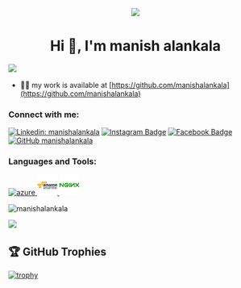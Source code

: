 
<!-- visitor counter -->
<p align="center"> 
  <img src="https://profile-counter.glitch.me/manishalankala/count.svg" />
</p>



<h1 align="center">Hi 👋, I'm manish alankala</h1>


![](https://komarev.com/ghpvc/?username=manishalankala&color=green)

- 👨‍💻 my work is available at [https://github.com/manishalankala](https://github.com/manishalankala)



<h3 align="left">Connect with me:</h3>
<p align="left">
 
[![Linkedin: manishalankala](https://img.shields.io/badge/-manishalankala-blue?style=flat-square&logo=Linkedin&logoColor=white&link=https://www.linkedin.com/in/manish-kumar-alankala-11b6a8142/)](https://www.linkedin.com/in/manish-kumar-alankala-11b6a8142/) [![Instagram Badge](https://img.shields.io/badge/-manishalankala-purple?style=flat-square&logo=Instagram&logoColor=white&link=https://www.instagram.com/manishalankala/)](https://www.instagram.com/manishalankala/) [![Facebook Badge](https://img.shields.io/badge/-manishalankala-blue?style=flat-square&logo=Facebook&logoColor=white&link=https://www.facebook.com/manishalankala)](https://www.facebook.com/manishalankala) [![GitHub manishalankala](https://img.shields.io/github/followers/manishalankala?label=follow&style=social)](https://github.com/manishalankala)

 
 
 




<h3 align="left">Languages and Tools:</h3>

<a href="https://azure.microsoft.com/en-in/" target="_blank"> <img src="https://www.vectorlogo.zone/logos/microsoft_azure/microsoft_azure-icon.svg" alt="azure" width="40" height="40"/> <a href="https://aws.amazon.com" target="_blank"> <img src="https://raw.githubusercontent.com/devicons/devicon/master/icons/amazonwebservices/amazonwebservices-original-wordmark.svg" alt="aws" width="40" height="40"/> </a> <a href="https://www.nginx.com" target="_blank"> <img src="https://raw.githubusercontent.com/devicons/devicon/master/icons/nginx/nginx-original.svg" alt="nginx" width="40" height="40"/> </a>

    



<p><img align="center" src="https://github-readme-streak-stats.herokuapp.com/?user=manishalankala&" alt="manishalankala" /></p>
<img src="https://github-readme-stats.vercel.app/api?username=manishalankala&&show_icons=true&theme=radical"/>
</p>  
  

 
 ## 🏆 GitHub Trophies

[![trophy](https://github-profile-trophy.vercel.app/?username=manishalankala&theme=nord&column=7)](https://github.com/ryo-ma/github-profile-trophy)
